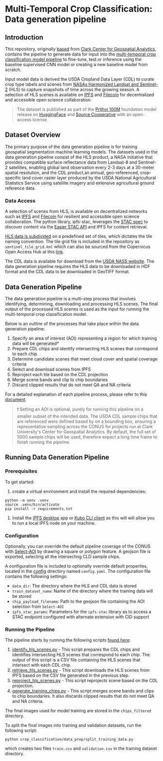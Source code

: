 # Multi-Temporal Crop Classification: Data generation pipeline

## Introduction

This repository, originally [based](https://github.com/ClarkCGA/multi-temporal-crop-classification-training-data) from [Clark Center for Geospatial Analytics](https://www.clarku.edu/centers/geospatial-analytics/), contains the pipeline to generate data for input into the [multi-temporal crop classification model pipeline](https://github.com/ClarkCGA/multi-temporal-crop-classification-baseline) to fine-tune, test or inference using the baseline supervised CNN model or creating a new baseline model from scratch.

Input model data is derived the USDA Cropland Data Layer (CDL) to curate crop type labels and scenes from [NASAs Harmonized Landsat and Sentinel-2](https://hls.gsfc.nasa.gov/) (HLS) to capture snapshots of time across the growing season. A selection of HLS scenes is available on [IPFS](https://ipfs.io/) and [Filecoin](https://filecoin.io/) for decentralized and accessible open science collaboration.

> The dataset is published as part of the [Prithvi 100M](https://arxiv.org/abs/2310.18660) foundation model release on [HuggingFace](https://huggingface.co/datasets/ibm-nasa-geospatial/multi-temporal-crop-classification) and [Source Cooperative](https://beta.source.coop/repositories/clarkcga/multi-temporal-crop-classification/) with an open-access license.

## Dataset Overview

The primary purpose of the data generation pipeline is for training geospatial segmentation machine learning models. The datasets used in the data generation pipeline consist of the HLS product, a NASA initiative that provides compatible surface reflectance data from Landsat-8 and Sentinel-2 satellites, enabling global land observation every 2-3 days at a 30-meter spatial resolution, and the CDL product,an annual, geo-referenced, crop-specific land cover raster layer produced by the USDA National Agricultural Statistics Service using satellite imagery and extensive agricultural ground reference data.

### Data Access

A selection of scenes from HLS, is available on decentralized networks such as [IPFS](https://ipfs.io/) and [Filecoin](https://filecoin.io/) for resilient and accessible open science collaboration. The python library, ipfs-stac, leverages the [STAC spec](https://stacspec.org/en) to discover content via the [Easier STAC API](https://stac.easierdata.info/) and IPFS for content retrieval.

[HLS data is subdivided](https://sentiwiki.copernicus.eu/web/s2-products) on a predefined set of tiles, which dictates the tile naming convention. The tile grid file is included in the repository as `sentinel_tile_grid.kml` which can also be sourced from the Copernicus Open Access Hub at this [link](https://sentiwiki.copernicus.eu/__attachments/1692737/S2A_OPER_GIP_TILPAR_MPC__20151209T095117_V20150622T000000_21000101T000000_B00.zip?inst-v=d43ccf82-85e7-4081-860f-990e7b6e9407).

The CDL data is available for download from the [USDA NASS website](https://www.nass.usda.gov/Research_and_Science/Cropland/Release/). The data generation pipeline requires the HLS data to be downloaded in HDF format and the CDL data to be downloaded in GeoTIFF format.

## Data Generation Pipeline

The data generation pipeline is a multi-step process that involves identifying, determining, downloading and processing HLS scenes. The final output of the processed HLS scenes is used as the input for running the multi-temporal crop classification model.

Below is an outline of the processes that take place within the data generation pipeline:

1. Specify an area of interest (AOI) representing a region for which training data will be generated*
2. Prepare CDL chips and identify intersecting HLS scenes that correspond to each chip
3. Determine candidate scenes that meet cloud cover and spatial coverage criteria
4. Select and download scenes from IPFS
5. Reproject each tile based on the CDL projection
6. Merge scene bands and clip to chip boundaries
7. Discard clipped results that do not meet QA and NA criteria

For a detailed explanation of each pipeline process, please refer to this [document](./doc/Training%20Data%20Overview.md).

> :exclamation: Setting an AOI is optional, purely for running this pipeline on a smaller subset of the intended data. The USDA CDL sample chips that are referenced were defined based by on a bounding box, ensuring a representative sampling across the CONUS for projects run at Clark University's Center for Geospatial Analytics. By default, the full set of 5000 sample chips will be used, therefore expect a long time frame to finish running the pipeline.

## Running Data Generation Pipeline

### Prerequisites

To get started:

1. create a virtual environment and install the required dependencies:

```shell
python -m venv .venv
source .venv/bin/activate
pip install -r requirements.txt
```

1. Install the [IPFS desktop](https://docs.ipfs.tech/how-to/desktop-app/) app or [Kubo CLI client](https://docs.ipfs.tech/install/command-line/) as this will will allow you to run a local IPFS node on your machine.

### Configuration

Optionally, you can override the default pipeline coverage of the CONUS with [Select-AOI](Select-AOI.html) by drawing a square or polygon feature. A geojson file is exported, selecting all the intersecting CLD sample  chips.

A configuration file is included to optionally override default properties, located in the [config](./config) directory named `config.yaml`. The configuration file contains the following settings:

- `data_dir`: The directory where the HLS and CDL data is stored
- `train_dataset_name`: Name of the directory where the training data will be stored
- `chip_payload_filename`: Path to the geojson file containing the AOI selection from `Select-AOI`
- `ipfs_stac_params`: Parameters for the `ipfs-stac` library as to access a STAC endpoint configured with alternate extension with CID support

### Running the Pipeline

The pipeline starts by running the following scripts [found here](./crop_classification/data_prep):

1. [identify_hls_scenes.py](./crop_classification/data_prep/identify_hls_scenes.py) - This script prepares the CDL chips and identifies intersecting HLS scenes that correspond to each chip. The output of this script is a CSV file containing the HLS scenes that intersect with each CDL chip.
2. [retrieve_hls_scenes.py](./crop_classification/data_prep/retrieve_hls_scenes.py) - This script downloads the HLS scenes from IPFS based on the CSV file generated in the previous step.
3. [reproject_hls_scenes.py](./crop_classification/data_prep/reproject_hls_scenes.py) - This script reprojects scene based on the CDL projection.
4. [generate_training_chips.py](./crop_classification/data_prep/generate_training_chips.py) - This script merges scene bands and clips to chip boundaries. It also discards clipped results that do not meet QA and NA criteria.

The final images used for model training are stored in the `chips_filtered` directory.

To split the final images into training and validation datasets, run the following script:

```shell
python crop_classification/data_prep/split_training_data.py
```

which creates two files `train.csv` and `validation.csv` in the training dataset directory.
